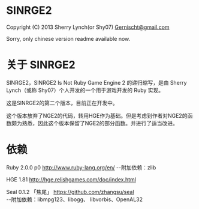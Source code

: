 SINRGE2
=================
Copyright (C) 2013 Sherry Lynch(or Shy07) <Gernischt@gmail.com>

Sorry, only chinese version readme available now.

关于 SINRGE2
==================

SINRGE2，SINRGE2 Is Not Ruby Game Engine 2 的递归缩写，是由 Sherry Lynch（或称 Shy07）个人开发的一个用于游戏开发的 Ruby 实现。

这是SINRGE2的第二个版本，目前正在开发中。

这个版本放弃了NGE2的代码，转用HGE作为基础。但是考虑到作者对NGE2的函数颇为熟悉，因此这个版本保留了NGE2的部分函数。并进行了适当改进。

依赖
==================

Ruby 2.0.0 p0 http://www.ruby-lang.org/en/
--附加依赖：zlib

HGE 1.81 http://hge.relishgames.com/doc/index.html  

Seal 0.1.2 「焦尾」 https://github.com/zhangsu/seal  
--附加依赖：libmpg123、libogg、 libvorbis、OpenAL32


